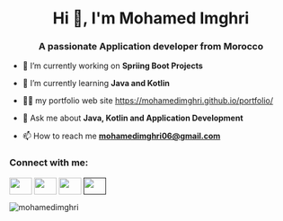 <h1 align="center">Hi 👋, I'm Mohamed Imghri</h1>
<h3 align="center">A passionate Application developer from Morocco</h3>


- 🔭 I’m currently working on **Spriing Boot Projects**
  
- 🌱 I’m currently learning **Java and Kotlin**

- 👨‍💻 my portfolio web site https://mohamedimghri.github.io/portfolio/
  
- 💬 Ask me about **Java, Kotlin  and Application Development**

- 📫 How to reach me **mohamedimghri06@gmail.com**

<h3 align="left">Connect with me:</h3>
<p align="left">
<a href="https://www.facebook.com/talwatt" target="blank"><img align="center" src="https://raw.githubusercontent.com/rahuldkjain/github-profile-readme-generator/master/src/images/icons/Social/facebook.svg" alt="" height="30" width="40" /></a>
<a href="https://www.linkedin.com/in/mohamed-imghri-b6a251342/" target="blank"><img align="center" src="https://raw.githubusercontent.com/rahuldkjain/github-profile-readme-generator/master/src/images/icons/Social/linked-in-alt.svg" alt="" height="30" width="40" /></a>
<a href="https://www.instagram.com/mohameed.im/" target="blank"><img align="center" src="https://raw.githubusercontent.com/rahuldkjain/github-profile-readme-generator/master/src/images/icons/Social/instagram.svg" alt="" height="30" width="40" /></a>
<a href="" target="blank"><img align="center" src="https://raw.githubusercontent.com/rahuldkjain/github-profile-readme-generator/master/src/images/icons/Social/twitter.svg" alt="" height="30" width="40" /></a>
</p>
<p><img align="left" src="https://github-readme-stats.vercel.app/api/top-langs?username=mohamedimghri&show_icons=true&locale=en&layout=compact" alt="mohamedimghri" /></p>


